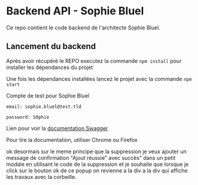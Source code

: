 # Backend API - Sophie Bluel

Ce repo contient le code backend de l'architecte Sophie Bluel.

## Lancement du backend

Après avoir récupéré le REPO executez la commande `npm install` pour installer les dépendances du projet

Une fois les dépendances installées lancez le projet avec la commande `npm start`

Compte de test pour Sophie Bluel

```
email: sophie.bluel@test.tld

password: S0phie
```

Lien pour voir la
[documentation Swagger](http://localhost:5678/api-docs/)

Pour lire la documentation, utiliser Chrome ou Firefox

ok desormais sur le meme principe que la suppression je veux ajouter un message de confirmation "Ajout réussie" avec succès" dans un petit modale en utilisant le code de la suppression et je souhaite que lorsque je click sur le bouton ok de ce popup on revienne a la div a la div qui affiche les travaux avec la corbeille.

